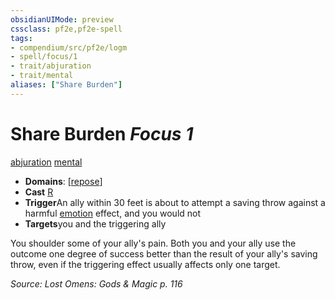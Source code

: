 ```yaml
---
obsidianUIMode: preview
cssclass: pf2e,pf2e-spell
tags:
- compendium/src/pf2e/logm
- spell/focus/1
- trait/abjuration
- trait/mental
aliases: ["Share Burden"]
---
```

# Share Burden *Focus 1*   
[abjuration](../../rules/traits/abjuration.md)  [mental](../../rules/traits/mental.md)  

- **Domains**: [[repose](../setting/domains.md#Repose)]
- **Cast** [R](../../rules/core-rulebook/chapter-9-playing-the-game.md#Actions "Reaction") 
- **Trigger**An ally within 30 feet is about to attempt a saving throw against a harmful [emotion](../../rules/traits/emotion.md) effect, and you would not
- **Targets**you and the triggering ally

You shoulder some of your ally's pain. Both you and your ally use the outcome one degree of success better than the result of your ally's saving throw, even if the triggering effect usually affects only one target.

*Source: Lost Omens: Gods & Magic p. 116*